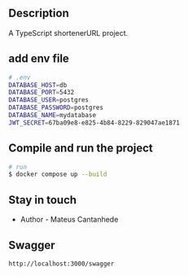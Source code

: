 ## Description

A TypeScript shortenerURL project.
## add env file
```bash
# .env
DATABASE_HOST=db
DATABASE_PORT=5432
DATABASE_USER=postgres
DATABASE_PASSWORD=postgres
DATABASE_NAME=mydatabase
JWT_SECRET=67ba09e8-e825-4b84-8229-829047ae1871
```

## Compile and run the project

```bash
# run
$ docker compose up --build
```

## Stay in touch

- Author - Mateus Cantanhede

## Swagger

```bash
http://localhost:3000/swagger
```